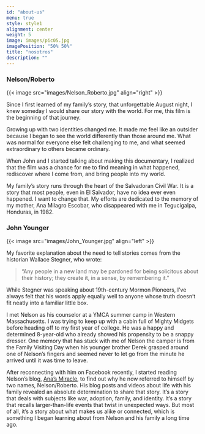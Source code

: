 ```yaml
---
id: "about-us"
menu: true
style: style1
alignment: center
weight: 5
image: images/pic05.jpg
imagePosition: "50% 50%"
title: "nosotros"
description: ""
---
```


### Nelson/Roberto

{{< image src="images/Nelson_Roberto.jpg" align="right" >}}

Since I first learned of my family’s story, that unforgettable August night, I knew someday I would share our story with the world. For me, this film is the beginning of that journey.

Growing up with two identities changed me. It made me feel like an outsider because I began to see the world differently than those around me. What was normal for everyone else felt challenging to me, and what seemed extraordinary to others became ordinary.

When John and I started talking about making this documentary, I realized that the film was a chance for me to find meaning in what happened, rediscover where I come from, and bring people into my world.

My family’s story runs through the heart of the Salvadoran Civil War. It is a story that most people, even in El Salvador, have no idea ever even happened. I want to change that. My efforts are dedicated to the memory of my mother, Ana Milagro Escobar, who disappeared with me in Tegucigalpa, Honduras, in 1982.

### John Younger

{{< image src="images/John_Younger.jpg" align="left" >}}

My favorite explanation about the need to tell stories comes from the historian Wallace Stegner, who wrote:

> “Any people in a new land may be pardoned for being solicitous about their history; they create it, in a sense, by remembering it.”

While Stegner was speaking about 19th-century Mormon Pioneers, I’ve always felt that his words apply equally well to anyone whose truth doesn’t fit neatly into a familiar little box.

I met Nelson as his counselor at a YMCA summer camp in Western Massachusetts. I was trying to keep up with a cabin full of Mighty Midgets before heading off to my first year of college. He was a happy and determined 8-year-old who already showed his propensity to be a snappy dresser. One memory that has stuck with me of Nelson the camper is from the Family Visiting Day when his younger brother Derek grasped around one of Nelson’s fingers and seemed never to let go from the minute he arrived until it was time to leave.

After reconnecting with him on Facebook recently, I started reading Nelson’s blog, [Ana’s Miracle](https://www.anasmiracle.com), to find out why he now referred to himself by two names, Nelson/Roberto. His blog posts and videos about life with his family revealed an absolute determination to share that story. It’s a story that deals with subjects like war, adoption, family, and identity. It’s a story that recalls larger-than-life events that twist in unexpected ways. But most of all, it’s a story about what makes us alike or connected, which is something I began learning about from Nelson and his family a long time ago.
